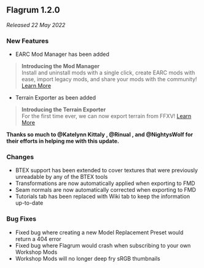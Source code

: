## Flagrum 1.2.0

_Released 22 May 2022_

### New Features

- EARC Mod Manager has been added
>**Introducing the Mod Manager**   
> Install and uninstall mods with a single click, create EARC mods with ease, import legacy mods, and share your mods with the community! [Learn More](https://github.com/Kizari/Flagrum/wiki/Mod-Manager)
- Terrain Exporter as been added
>**Introducing the Terrain Exporter**   
>For the first time ever, we can now export terrain from FFXV! [Learn More](https://github.com/Kizari/Flagrum/wiki/Terrain-Exporter)

**Thanks so much to @Katelynn Kittaly , @Rinual , and @NightysWolf for their efforts in helping me with this update.**

### Changes

- BTEX support has been extended to cover textures that were previously unreadable by any of the BTEX tools
- Transformations are now automatically applied when exporting to FMD
- Seam normals are now automatically corrected when exporting to FMD
- Tutorials tab has been replaced with Wiki tab to keep the information up-to-date

### Bug Fixes

- Fixed bug where creating a new Model Replacement Preset would return a 404 error
- Fixed bug where Flagrum would crash when subscribing to your own Workshop Mods
- Workshop Mods will no longer deep fry sRGB thumbnails